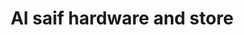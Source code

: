 ---
title: "Al saif hardware and store"
url: /karachi/al-saif-hardware-and-store/
shop: hardware
---
